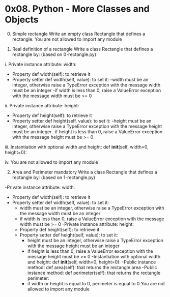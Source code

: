 # 0x08. Python - More Classes and Objects

0. Simple rectangle
Write an empty class Rectangle that defines a rectangle:
You are not allowed to import any module


1. Real definition of a rectangle
Write a class Rectangle that defines a rectangle by: (based on 0-rectangle.py)

i. Private instance attribute: width:
- Property def width(self): to retrieve it
- Property setter def width(self, value): to set it:
    -width must be an integer, otherwise raise a TypeError exception with the message width must be an integer
    -if width is less than 0, raise a ValueError exception with the message width must be >= 0
    
ii. Private instance attribute: height:
- Property def height(self): to retrieve it
- Property setter def height(self, value): to set it:
    -height must be an integer, otherwise raise a TypeError exception with the message height must be an integer
    -if height is less than 0, raise a ValueError exception with the message height must be >= 0
    
iii. Instantiation with optional width and height: def __init__(self, width=0, height=0):

iv. You are not allowed to import any module


2. Area and Perimeter
mandatory
Write a class Rectangle that defines a rectangle by: (based on 1-rectangle.py)

-Private instance attribute: width:
  - Property def width(self): to retrieve it
  - Property setter def width(self, value): to set it:
      - width must be an integer, otherwise raise a TypeError exception with the message width must be an integer
      - if width is less than 0, raise a ValueError exception with the message width must be >= 0
-Private instance attribute: height:
    - Property def height(self): to retrieve it
    - Property setter def height(self, value): to set it:
        - height must be an integer, otherwise raise a TypeError exception with the message height must be an integer
        - if height is less than 0, raise a ValueError exception with the message height must be >= 0
-Instantiation with optional width and height: def __init__(self, width=0, height=0):
-Public instance method: def area(self): that returns the rectangle area
-Public instance method: def perimeter(self): that returns the rectangle perimeter:
      - if width or height is equal to 0, perimeter is equal to 0
 You are not allowed to import any module
